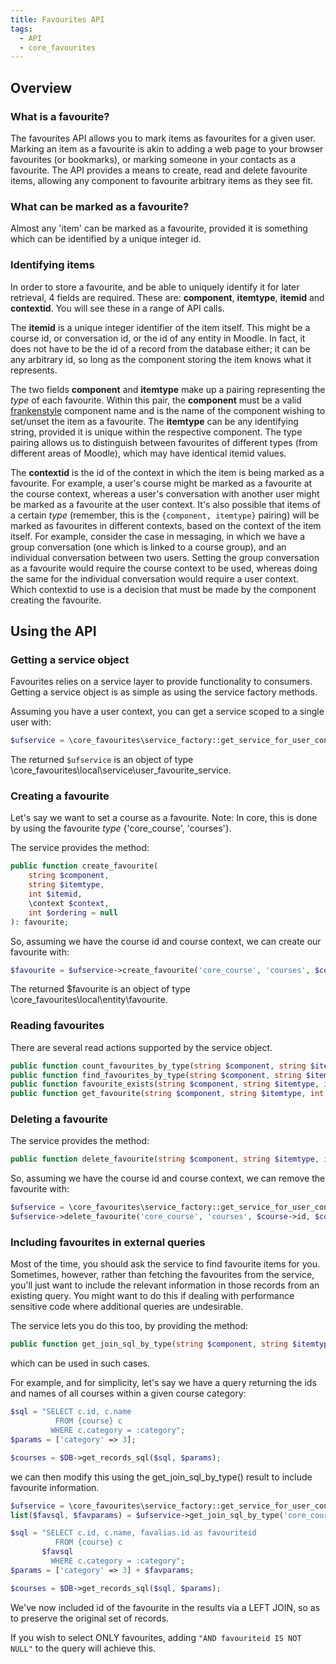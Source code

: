 ```yaml
---
title: Favourites API
tags:
  - API
  - core_favourites
---
```


## Overview

### What is a favourite?

The favourites API allows you to mark items as favourites for a given user. Marking an item as a favourite is akin to adding a web page to your browser favourites (or bookmarks), or marking someone in your contacts as a favourite. The API provides a means to create, read and delete favourite items, allowing any component to favourite arbitrary items as they see fit.

### What can be marked as a favourite?

Almost any 'item' can be marked as a favourite, provided it is something which can be identified by a unique integer id.

### Identifying items

In order to store a favourite, and be able to uniquely identify it for later retrieval, 4 fields are required. These are: **component**, **itemtype**, **itemid** and **contextid**. You will see these in a range of API calls.

The **itemid** is a unique integer identifier of the item itself. This might be a course id, or conversation id, or the id of any entity in Moodle. In fact, it does not have to be the id of a record from the database either; it can be any arbitrary id, so long as the component storing the item knows what it represents.

The two fields **component** and **itemtype** make up a pairing representing the *type* of each favourite. Within this pair, the **component** must be a valid [frankenstyle](/general/development/policies/codingstyle/frankenstyle) component name and is the name of the component wishing to set/unset the item as a favourite. The **itemtype** can be any identifying string, provided it is unique within the respective component. The type pairing allows us to distinguish between favourites of different types (from different areas of Moodle), which may have identical itemid values.

The **contextid** is the id of the context in which the item is being marked as a favourite. For example, a user's course might be marked as a favourite at the course context, whereas a user's conversation with another user might be marked as a favourite at the user context. It's also possible that items of a certain *type* (remember, this is the `{component, itemtype}` pairing) will be marked as favourites in different contexts, based on the context of the item itself. For example, consider the case in messaging, in which we have a group conversation (one which is linked to a course group), and an individual conversation between two users. Setting the group conversation as a favourite would require the course context to be used, whereas doing the same for the individual conversation would require a user context. Which contextid to use is a decision that must be made by the component creating the favourite.

## Using the API

### Getting a service object

Favourites relies on a service layer to provide functionality to consumers. Getting a service object is as simple as using the service factory methods.

Assuming you have a user context, you can get a service scoped to a single user with:

```php
$ufservice = \core_favourites\service_factory::get_service_for_user_context($usercontext);
```

The returned `$ufservice` is an object of type \core_favourites\local\service\user_favourite_service.

### Creating a favourite

Let's say we want to set a course as a favourite. Note: In core, this is done by using the favourite *type* {'core_course', 'courses'}.

The service provides the method:

```php
public function create_favourite(
    string $component,
    string $itemtype,
    int $itemid,
    \context $context,
    int $ordering = null
): favourite;
```

So, assuming we have the course id and course context, we can create our favourite with:

```php
$favourite = $ufservice->create_favourite('core_course', 'courses', $course->id, $coursecontext);
```

The returned $favourite is an object of type \core_favourites\local\entity\favourite.

### Reading favourites

There are several read actions supported by the service object.

```php
public function count_favourites_by_type(string $component, string $itemtype, \context $context = null) : int;
public function find_favourites_by_type(string $component, string $itemtype, int $limitfrom = 0, int $limitnum = 0) : array;
public function favourite_exists(string $component, string $itemtype, int $itemid, \context $context) : bool;
public function get_favourite(string $component, string $itemtype, int $itemid, \context $context) : favourite;
```

### Deleting a favourite

The service provides the method:

```php
public function delete_favourite(string $component, string $itemtype, int $itemid, \context $context);
```

So, assuming we have the course id and course context, we can remove the favourite with:

```php
$ufservice = \core_favourites\service_factory::get_service_for_user_context($usercontext);
$ufservice->delete_favourite('core_course', 'courses', $course->id, $coursecontext);
```

### Including favourites in external queries

Most of the time, you should ask the service to find favourite items for you. Sometimes, however, rather than fetching the favourites from the service, you'll just want to include the relevant information in those records from an existing query. You might want to do this if dealing with performance sensitive code where additional queries are undesirable.

The service lets you do this too, by providing the method:

```php
public function get_join_sql_by_type(string $component, string $itemtype, string $tablealias, string $joinitemid) : array;
```

which can be used in such cases.

For example, and for simplicity, let's say we have a query returning the ids and names of all courses within a given course category:

```php
$sql = "SELECT c.id, c.name
          FROM {course} c
         WHERE c.category = :category";
$params = ['category' => 3];

$courses = $DB->get_records_sql($sql, $params);
```

we can then modify this using the get_join_sql_by_type() result to include favourite information.

```php
$ufservice = \core_favourites\service_factory::get_service_for_user_context($usercontext);
list($favsql, $favparams) = $ufservice->get_join_sql_by_type('core_course', 'courses', 'favalias', 'c.id');

$sql = "SELECT c.id, c.name, favalias.id as favouriteid
          FROM {course} c
       $favsql
         WHERE c.category = :category";
$params = ['category' => 3] + $favparams;

$courses = $DB->get_records_sql($sql, $params);
```

We've now included id of the favourite in the results via a LEFT JOIN, so as to preserve the original set of records.

If you wish to select ONLY favourites, adding `"AND favouriteid IS NOT NULL"` to the query will achieve this.
